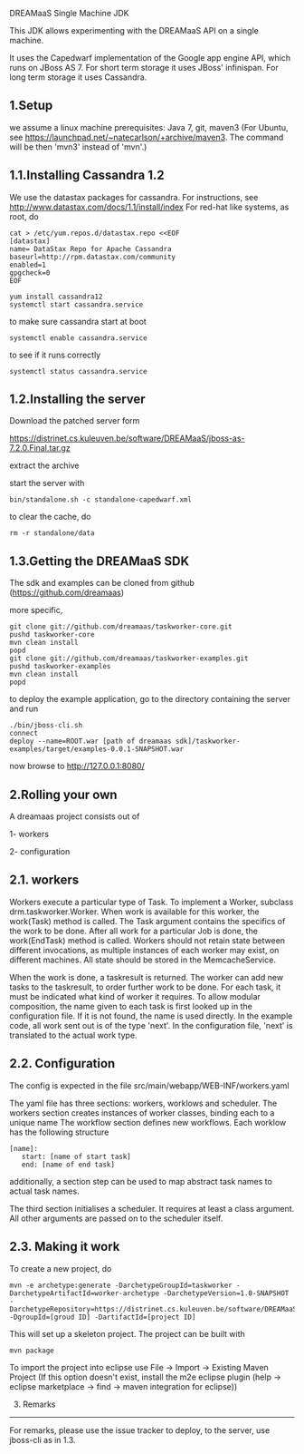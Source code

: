 DREAMaaS Single Machine JDK

This JDK allows experimenting with the DREAMaaS API on a single machine. 

It uses the Capedwarf implementation of the Google app engine API, which runs on JBoss AS 7.
For short term storage it uses JBoss' infinispan.
For long term storage it uses Cassandra.


1.Setup
---------------

we assume a linux machine
prerequisites: Java 7, git, maven3 (For Ubuntu, see https://launchpad.net/~natecarlson/+archive/maven3. The command will be then 'mvn3' instead of 'mvn'.)

1.1.Installing Cassandra 1.2
----------------------------

We use the datastax packages for cassandra.
For instructions, see http://www.datastax.com/docs/1.1/install/index
For red-hat like systems, as root, do

    cat > /etc/yum.repos.d/datastax.repo <<EOF
    [datastax]
    name= DataStax Repo for Apache Cassandra
    baseurl=http://rpm.datastax.com/community
    enabled=1
    gpgcheck=0
    EOF

    yum install cassandra12
    systemctl start cassandra.service

to make sure cassandra start at boot

    systemctl enable cassandra.service

to see if it runs correctly

    systemctl status cassandra.service



1.2.Installing the server
-------------------------
Download the patched server form

https://distrinet.cs.kuleuven.be/software/DREAMaaS/jboss-as-7.2.0.Final.tar.gz

extract the archive

start the server with

    bin/standalone.sh -c standalone-capedwarf.xml

to clear the cache, do

    rm -r standalone/data


1.3.Getting the DREAMaaS SDK
---------------------

The sdk and examples can be cloned from github (https://github.com/dreamaas)

more specific, 

    git clone git://github.com/dreamaas/taskworker-core.git
    pushd taskworker-core
    mvn clean install
    popd
    git clone git://github.com/dreamaas/taskworker-examples.git
    pushd taskworker-examples
    mvn clean install
    popd

to deploy the example application, go to the directory containing the server and run

    ./bin/jboss-cli.sh
    connect
    deploy --name=ROOT.war [path of dreamaas sdk]/taskworker-examples/target/examples-0.0.1-SNAPSHOT.war

now browse to http://127.0.0.1:8080/


2.Rolling your own
------------------
A dreamaas project consists out of

1- workers

2- configuration


2.1. workers
------------
Workers execute a particular type of Task.
To implement a Worker, subclass drm.taskworker.Worker. When work is available for this worker, the work(Task) method is called.
The Task argument contains the specifics of the work to be done. After all work for a particular Job is done, the work(EndTask) method is called. 
Workers should not retain state between different invocations, as multiple instances of each worker may exist, on different machines. All state should be stored in the MemcacheService.

When the work is done, a taskresult is returned. The worker can add new tasks to the taskresult, to order further work to be done. For each task, it must be indicated what kind of worker it requires. 
To allow modular composition, the name given to each task is first looked up in the configuration file. If it is not found, the name is used directly. In the example code, all work sent out is of the type 'next'. In the configuration file, 'next' is translated to the actual work type. 


2.2. Configuration
------------------
The config is expected in the file src/main/webapp/WEB-INF/workers.yaml 

The yaml file has three sections: workers, worklows and scheduler. 
The workers section creates instances of worker classes, binding each to a unique name
The workflow section defines new workflows. Each worklow has the following structure

    [name]:
       start: [name of start task]
       end: [name of end task]

additionally, a section step can be used to map abstract task names to actual task names. 

The third section initialises a scheduler. It requires at least a class argument. All other arguments are passed on to the scheduler itself. 

2.3. Making it work
-------------------
To create a new project, do

    mvn -e archetype:generate -DarchetypeGroupId=taskworker -DarchetypeArtifactId=worker-archetype -DarchetypeVersion=1.0-SNAPSHOT -DarchetypeRepository=https://distrinet.cs.kuleuven.be/software/DREAMaaS/maven/  -DgroupId=[groud ID] -DartifactId=[project ID]

This will set up a skeleton project.
The project can be built with

    mvn package

To import the project into eclipse use File -> Import -> Existing Maven Project
(If this option  doesn't exist, install the m2e eclipse plugin (help -> eclipse marketplace -> find -> maven integration for eclipse)) 

3. Remarks
-----------

For remarks, please use the issue tracker
to deploy, to the server, use jboss-cli as in 1.3. 

